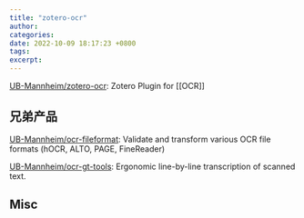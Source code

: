 ```yaml
---
title: "zotero-ocr"
author: 
categories: 
date: 2022-10-09 18:17:23 +0800
tags: 
excerpt: 
---
```







[UB-Mannheim/zotero-ocr](https://github.com/UB-Mannheim/zotero-ocr): Zotero Plugin for [[OCR]]



## 兄弟产品


[UB-Mannheim/ocr-fileformat](https://github.com/UB-Mannheim/ocr-fileformat): Validate and transform various OCR file formats (hOCR, ALTO, PAGE, FineReader)

[UB-Mannheim/ocr-gt-tools](https://github.com/UB-Mannheim/ocr-gt-tools): Ergonomic line-by-line transcription of scanned text.



## Misc



